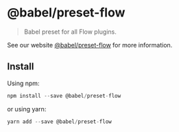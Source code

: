 # @babel/preset-flow

> Babel preset for all Flow plugins.

See our website [@babel/preset-flow](https://new.babeljs.io/docs/en/next/babel-preset-flow.html) for more information.

## Install

Using npm:

```js
npm install --save @babel/preset-flow
```

or using yarn:

```js
yarn add --save @babel/preset-flow
```
